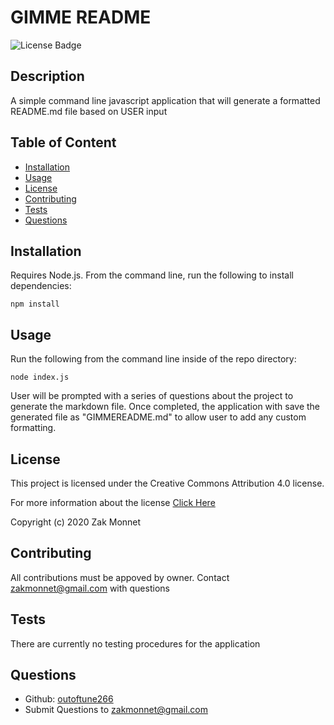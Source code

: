 # GIMME README 
![License Badge](https://img.shields.io/badge/license-CC-<green>)        
## Description
A simple command line javascript application that will generate a formatted README.md file based on USER input
        
## Table of Content
* [Installation](#installation)
* [Usage](#usage)
* [License](#license)
* [Contributing](#contributing)
* [Tests](#tests)
* [Questions](#questions)

## Installation
Requires Node.js. From the command line, run the following to install dependencies:
```
npm install
```

## Usage
Run the following from the command line inside of the repo directory:
```
node index.js
``` 
User will be prompted with a series of questions about the project to generate the markdown file. Once completed, the application with save the generated file as "GIMMEREADME.md" to allow user to add any custom formatting.


## License
This project is licensed under the Creative Commons Attribution 4.0 license.

For more information about the license [Click Here](https://creativecommons.org/licenses/by/4.0/legalcode)

Copyright (c) 2020 Zak Monnet

## Contributing
All contributions must be appoved by owner. Contact zakmonnet@gmail.com with questions

## Tests
There are currently no testing procedures for the application

## Questions
* Github: [outoftune266](http://githumb.com/outoftune266)
* Submit Questions to [zakmonnet@gmail.com](zakmonnet@gmail.com)